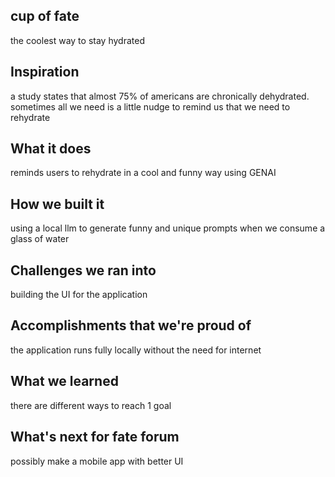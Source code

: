 ## cup of fate
the coolest way to stay hydrated
## Inspiration
a study states that almost 75% of americans are chronically dehydrated. sometimes all we need is a little nudge to remind us that we need to rehydrate
## What it does
reminds users to rehydrate in a cool and funny way using GENAI
## How we built it
using a local llm to generate funny and unique prompts when we consume a glass of water
## Challenges we ran into
building the UI for the application
## Accomplishments that we're proud of
the application runs fully locally without the need for internet
## What we learned
there are different ways to reach 1 goal
## What's next for fate forum
possibly make a mobile app with better UI
